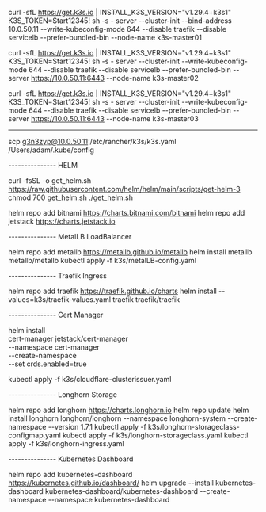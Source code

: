 curl -sfL https://get.k3s.io | INSTALL_K3S_VERSION="v1.29.4+k3s1" K3S_TOKEN=Start12345! sh -s - server --cluster-init --bind-address 10.0.50.11 --write-kubeconfig-mode 644 --disable traefik --disable servicelb --prefer-bundled-bin --node-name k3s-master01

curl -sfL https://get.k3s.io | INSTALL_K3S_VERSION="v1.29.4+k3s1" K3S_TOKEN=Start12345! sh -s - server --cluster-init --write-kubeconfig-mode 644 --disable traefik --disable servicelb --prefer-bundled-bin --server https://10.0.50.11:6443 --node-name k3s-master02

curl -sfL https://get.k3s.io | INSTALL_K3S_VERSION="v1.29.4+k3s1" K3S_TOKEN=Start12345! sh -s - server --cluster-init --write-kubeconfig-mode 644 --disable traefik --disable servicelb --prefer-bundled-bin --server https://10.0.50.11:6443 --node-name k3s-master03

---------------
scp g3n3zyp@10.0.50.11:/etc/rancher/k3s/k3s.yaml /Users/adam/.kube/config

--------------- HELM

curl -fsSL -o get_helm.sh https://raw.githubusercontent.com/helm/helm/main/scripts/get-helm-3
chmod 700 get_helm.sh
./get_helm.sh

helm repo add bitnami https://charts.bitnami.com/bitnami
helm repo add jetstack https://charts.jetstack.io


--------------- MetalLB LoadBalancer

helm repo add metallb https://metallb.github.io/metallb
helm install metallb metallb/metallb
kubectl apply -f k3s/metalLB-config.yaml

--------------- Traefik Ingress

helm repo add traefik https://traefik.github.io/charts
helm install --values=k3s/traefik-values.yaml traefik traefik/traefik

--------------- Cert Manager

helm install \
 cert-manager jetstack/cert-manager \
  --namespace cert-manager \
  --create-namespace \
  --set crds.enabled=true

kubectl apply -f k3s/cloudflare-clusterissuer.yaml

--------------- Longhorn Storage

helm repo add longhorn https://charts.longhorn.io
helm repo update
helm install longhorn longhorn/longhorn --namespace longhorn-system --create-namespace --version 1.7.1
kubectl apply -f k3s/longhorn-storageclass-configmap.yaml
kubectl apply -f k3s/longhorn-storageclass.yaml
kubectl apply -f k3s/longhorn-ingress.yaml

--------------- Kubernetes Dashboard

helm repo add kubernetes-dashboard https://kubernetes.github.io/dashboard/
helm upgrade --install kubernetes-dashboard kubernetes-dashboard/kubernetes-dashboard --create-namespace --namespace kubernetes-dashboard

